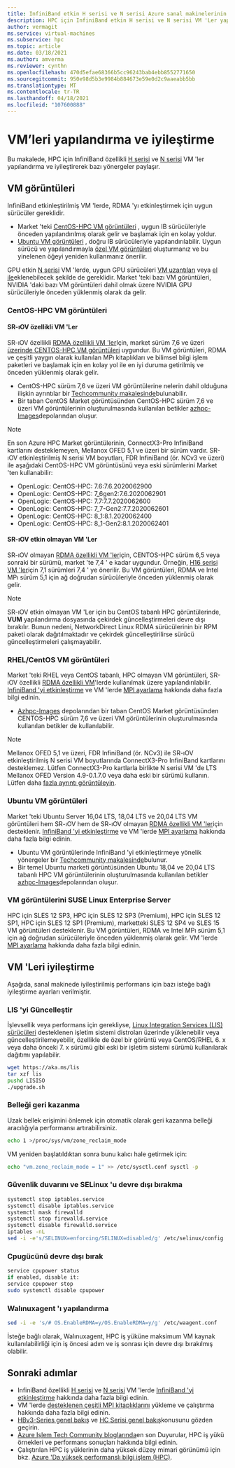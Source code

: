 ```yaml
---
title: InfiniBand etkin H serisi ve N serisi Azure sanal makinelerinin yapılandırması ve Iyileştirmesi
description: HPC için InfiniBand etkin H serisi ve N serisi VM 'Ler yapılandırmak ve iyileştirmek hakkında bilgi edinin.
author: vermagit
ms.service: virtual-machines
ms.subservice: hpc
ms.topic: article
ms.date: 03/18/2021
ms.author: amverma
ms.reviewer: cynthn
ms.openlocfilehash: 470d5efae68366b5cc96243bab4ebb8552771650
ms.sourcegitcommit: 950e98d5b3e9984b884673e59e0d2c9aaeabb5bb
ms.translationtype: MT
ms.contentlocale: tr-TR
ms.lasthandoff: 04/18/2021
ms.locfileid: "107600888"
---
```

# <a name="configure-and-optimize-vms"></a>VM’leri yapılandırma ve iyileştirme

Bu makalede, HPC için InfiniBand özellikli [H serisi](../../sizes-hpc.md) ve [N serisi](../../sizes-gpu.md) VM 'ler yapılandırma ve iyileştirerek bazı yönergeler paylaşır.

## <a name="vm-images"></a>VM görüntüleri
InfiniBand etkinleştirilmiş VM 'lerde, RDMA 'yı etkinleştirmek için uygun sürücüler gereklidir.
- Market 'teki [CentOS-HPC VM görüntüleri](#centos-hpc-vm-images) , uygun IB sürücüleriyle önceden yapılandırılmış olarak gelir ve başlamak için en kolay yoldur.
- [Ubuntu VM görüntüleri](#ubuntu-vm-images) , doğru IB sürücüleriyle yapılandırılabilir. Uygun sürücü ve yapılandırmayla [özel VM görüntüleri](../../linux/tutorial-custom-images.md) oluşturmanız ve bu yinelenen öğeyi yeniden kullanmanız önerilir.

GPU etkin [N serisi](../../sizes-gpu.md) VM 'lerde, uygun GPU sürücüleri [VM uzantıları](../../extensions/hpccompute-gpu-linux.md) veya [el ile](../../linux/n-series-driver-setup.md)eklenebilecek şekilde de gereklidir. Market 'teki bazı VM görüntüleri, NVIDIA 'daki bazı VM görüntüleri dahil olmak üzere NVIDIA GPU sürücüleriyle önceden yüklenmiş olarak da gelir.

### <a name="centos-hpc-vm-images"></a>CentOS-HPC VM görüntüleri

#### <a name="sr-iov-enabled-vms"></a>SR-ıOV özellikli VM 'Ler
SR-ıOV özellikli [RDMA özellikli VM 'ler](../../sizes-hpc.md#rdma-capable-instances)Için, market sürüm 7,6 ve üzeri [üzerinde CENTOS-HPC VM görüntüleri](https://azuremarketplace.microsoft.com/marketplace/apps/openlogic.centos-hpc?tab=Overview) uygundur. Bu VM görüntüleri, RDMA ve çeşitli yaygın olarak kullanılan MPı kitaplıkları ve bilimsel bilgi işlem paketleri ve başlamak için en kolay yol ile en iyi duruma getirilmiş ve önceden yüklenmiş olarak gelir.
- CentOS-HPC sürüm 7,6 ve üzeri VM görüntülerine nelerin dahil olduğuna ilişkin ayrıntılar bir [Techcommunity makalesinde](https://techcommunity.microsoft.com/t5/Azure-Compute/CentOS-HPC-VM-Image-for-SR-IOV-enabled-Azure-HPC-VMs/ba-p/665557)bulunabilir.
- Bir taban CentOS Market görüntüsünden CentOS-HPC sürüm 7,6 ve üzeri VM görüntülerinin oluşturulmasında kullanılan betikler [azhpc-Images](https://github.com/Azure/azhpc-images/tree/master/centos)depolarından oluşur.
  
> [!NOTE] 
> En son Azure HPC Market görüntülerinin, ConnectX3-Pro InfiniBand kartlarını desteklemeyen, Mellanox OFED 5,1 ve üzeri bir sürüm vardır. SR-ıOV etkinleştirilmiş N serisi VM boyutları, FDR InfiniBand (ör. NCv3 ve üzeri) ile aşağıdaki CentOS-HPC VM görüntüsünü veya eski sürümlerini Market 'ten kullanabilir:
>- OpenLogic: CentOS-HPC: 7.6:7.6.2020062900
>- OpenLogic: CentOS-HPC: 7_6gen2:7.6.2020062901
>- OpenLogic: CentOS-HPC: 7.7:7.7.2020062600
>- OpenLogic: CentOS-HPC: 7_7-Gen2:7.7.2020062601
>- OpenLogic: CentOS-HPC: 8_1:8.1.2020062400
>- OpenLogic: CentOS-HPC: 8_1-Gen2:8.1.2020062401

#### <a name="non-sr-iov-enabled-vms"></a>SR-ıOV etkin olmayan VM 'Ler
SR-ıOV olmayan [RDMA özellikli VM 'ler](../../sizes-hpc.md#rdma-capable-instances)için, CENTOS-HPC sürüm 6,5 veya sonraki bir sürümü, market 'te 7,4 ' e kadar uygundur. Örneğin, [H16 serisi VM 'ler](../../h-series.md)için 7,1 sürümleri 7,4 ' ye önerilir. Bu VM görüntüleri, RDMA ve Intel MPı sürüm 5,1 için ağ doğrudan sürücüleriyle önceden yüklenmiş olarak gelir.

> [!NOTE]
> SR-ıOV etkin olmayan VM 'Ler için bu CentOS tabanlı HPC görüntülerinde, **VUM** yapılandırma dosyasında çekirdek güncelleştirmeleri devre dışı bırakılır. Bunun nedeni, NetworkDirect Linux RDMA sürücülerinin bir RPM paketi olarak dağıtılmaktadır ve çekirdek güncelleştirilirse sürücü güncelleştirmeleri çalışmayabilir.

### <a name="rhelcentos-vm-images"></a>RHEL/CentOS VM görüntüleri
Market 'teki RHEL veya CentOS tabanlı, HPC olmayan VM görüntüleri, SR-ıOV özellikli [RDMA özellikli VM](../../sizes-hpc.md#rdma-capable-instances)'lerde kullanılmak üzere yapılandırılabilir. [InfiniBand 'yi etkinleştirme](enable-infiniband.md) ve VM 'lerde [MPI ayarlama](setup-mpi.md) hakkında daha fazla bilgi edinin.
- [Azhpc-Images](https://github.com/Azure/azhpc-images/tree/master/centos) depolarından bir taban CentOS Market görüntüsünden CENTOS-HPC sürüm 7,6 ve üzeri VM görüntülerinin oluşturulmasında kullanılan betikler de kullanılabilir.
  
> [!NOTE]
> Mellanox OFED 5,1 ve üzeri, FDR InfiniBand (ör. NCv3) ile SR-ıOV etkinleştirilmiş N serisi VM boyutlarında ConnectX3-Pro InfiniBand kartlarını desteklemez. Lütfen ConnectX3-Pro kartlarla birlikte N serisi VM 'de LTS Mellanox OFED Version 4.9-0.1.7.0 veya daha eski bir sürümü kullanın. Lütfen daha [fazla ayrıntı görüntüleyin](https://www.mellanox.com/products/infiniband-drivers/linux/mlnx_ofed).

### <a name="ubuntu-vm-images"></a>Ubuntu VM görüntüleri
Market 'teki Ubuntu Server 16,04 LTS, 18,04 LTS ve 20,04 LTS VM görüntüleri hem SR-ıOV hem de SR-ıOV olmayan [RDMA özellikli VM 'ler](../../sizes-hpc.md#rdma-capable-instances)için desteklenir. [InfiniBand 'yi etkinleştirme](enable-infiniband.md) ve VM 'lerde [MPI ayarlama](setup-mpi.md) hakkında daha fazla bilgi edinin.
- Ubuntu VM görüntülerinde InfiniBand 'yi etkinleştirmeye yönelik yönergeler bir [Techcommunity makalesinde](https://techcommunity.microsoft.com/t5/azure-compute/configuring-infiniband-for-ubuntu-hpc-and-gpu-vms/ba-p/1221351)bulunur.
- Bir temel Ubuntu marketi görüntüsünden Ubuntu 18,04 ve 20,04 LTS tabanlı HPC VM görüntülerinin oluşturulmasında kullanılan betikler [azhpc-Images](https://github.com/Azure/azhpc-images/tree/master/ubuntu)depolarından oluşur.

### <a name="suse-linux-enterprise-server-vm-images"></a>VM görüntülerini SUSE Linux Enterprise Server
HPC için SLES 12 SP3, HPC için SLES 12 SP3 (Premium), HPC için SLES 12 SP1, HPC için SLES 12 SP1 (Premium), marketteki SLES 12 SP4 ve SLES 15 VM görüntüleri desteklenir. Bu VM görüntüleri, RDMA ve Intel MPı sürüm 5,1 için ağ doğrudan sürücüleriyle önceden yüklenmiş olarak gelir. VM 'lerde [MPI ayarlama](setup-mpi.md) hakkında daha fazla bilgi edinin.

## <a name="optimize-vms"></a>VM 'Leri iyileştirme

Aşağıda, sanal makinede iyileştirilmiş performans için bazı isteğe bağlı iyileştirme ayarları verilmiştir.

### <a name="update-lis"></a>LIS 'yi Güncelleştir

İşlevsellik veya performans için gerekliyse, [Linux Integration Services (LIS) sürücüleri](../../linux/endorsed-distros.md) desteklenen işletim sistemi distroları üzerinde yüklenebilir veya güncelleştirilemeyebilir, özellikle de özel bir görüntü veya CentOS/RHEL 6. x veya daha önceki 7. x sürümü gibi eski bir işletim sistemi sürümü kullanılarak dağıtımı yapılabilir.

```bash
wget https://aka.ms/lis
tar xzf lis
pushd LISISO
./upgrade.sh
```

### <a name="reclaim-memory"></a>Belleği geri kazanma

Uzak bellek erişimini önlemek için otomatik olarak geri kazanma belleği aracılığıyla performansı artırabilirsiniz.

```bash
echo 1 >/proc/sys/vm/zone_reclaim_mode
```

VM yeniden başlatıldıktan sonra bunu kalıcı hale getirmek için:

```bash
echo "vm.zone_reclaim_mode = 1" >> /etc/sysctl.conf sysctl -p
```

### <a name="disable-firewall-and-selinux"></a>Güvenlik duvarını ve SELinux 'u devre dışı bırakma

```bash
systemctl stop iptables.service
systemctl disable iptables.service
systemctl mask firewalld
systemctl stop firewalld.service
systemctl disable firewalld.service
iptables -nL
sed -i -e's/SELINUX=enforcing/SELINUX=disabled/g' /etc/selinux/config
```

### <a name="disable-cpupower"></a>Cpugücünü devre dışı bırak

```bash
service cpupower status
if enabled, disable it:
service cpupower stop
sudo systemctl disable cpupower
```

### <a name="configure-walinuxagent"></a>Walınuxagent 'ı yapılandırma

```bash
sed -i -e 's/# OS.EnableRDMA=y/OS.EnableRDMA=y/g' /etc/waagent.conf
```
İsteğe bağlı olarak, Walınuxagent, HPC iş yüküne maksimum VM kaynak kullanılabilirliği için iş öncesi adım ve iş sonrası için devre dışı bırakılmış olabilir.


## <a name="next-steps"></a>Sonraki adımlar

- InfiniBand özellikli [H serisi](../../sizes-hpc.md) ve [N serisi](../../sizes-gpu.md) VM 'lerde [InfiniBand 'yi etkinleştirme](enable-infiniband.md) hakkında daha fazla bilgi edinin.
- VM 'lerde [desteklenen çeşitli MPI kitaplıklarını](setup-mpi.md) yükleme ve çalıştırma hakkında daha fazla bilgi edinin.
- [HBv3-Series genel bakış](hbv3-series-overview.md) ve [HC Serisi genel bakış](hc-series-overview.md)konusunu gözden geçirin.
- [Azure Işlem Tech Community bloglarında](https://techcommunity.microsoft.com/t5/azure-compute/bg-p/AzureCompute)en son Duyurular, HPC iş yükü örnekleri ve performans sonuçları hakkında bilgi edinin.
- Çalıştırılan HPC iş yüklerinin daha yüksek düzey mimari görünümü için bkz. [Azure 'Da yüksek performanslı bilgi işlem (HPC)](/azure/architecture/topics/high-performance-computing/).
